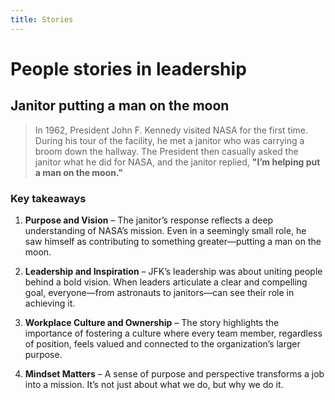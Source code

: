 ```yaml
---
title: Stories
---
```


# People stories in leadership

## Janitor putting a man on the moon

> In 1962, President John F. Kennedy visited NASA for the first time. During his tour of the facility, he met a janitor who was carrying a broom down the hallway. The President then casually asked the janitor what he did for NASA, and the janitor replied, **"I’m helping put a man on the moon."**

### Key takeaways

1. **Purpose and Vision** – The janitor’s response reflects a deep understanding of NASA’s mission. Even in a seemingly small role, he saw himself as contributing to something greater—putting a man on the moon.

2. **Leadership and Inspiration** – JFK’s leadership was about uniting people behind a bold vision. When leaders articulate a clear and compelling goal, everyone—from astronauts to janitors—can see their role in achieving it.

3. **Workplace Culture and Ownership** – The story highlights the importance of fostering a culture where every team member, regardless of position, feels valued and connected to the organization’s larger purpose.

4. **Mindset Matters** – A sense of purpose and perspective transforms a job into a mission. It’s not just about what we do, but why we do it.
